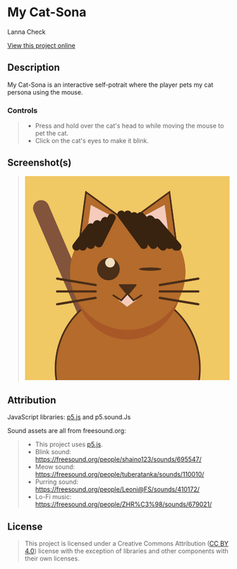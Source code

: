 # My Cat-Sona

Lanna Check

[View this project online](https://lannacheck-ops.github.io/cart253/art-jam/template-p5-project/)

## Description

My Cat-Sona is an interactive self-potrait where the player pets my cat persona using the mouse. 

### Controls
> - Press and hold over the cat's head to while moving the mouse to pet the cat.
> - Click on the cat's eyes to make it blink.

## Screenshot(s)
> ![Image of My Cat-Sona self portrait](artJam.png)

## Attribution
JavaScript libraries:
[p5.js](https://p5js.org/) and p5.sound.Js

Sound assets are all from freesound.org:

> - This project uses [p5.js](https://p5js.org).
> - Blink sound: https://freesound.org/people/shaino123/sounds/695547/
> - Meow sound: https://freesound.org/people/tuberatanka/sounds/110010/
> - Purring sound: https://freesound.org/people/Leoni@FS/sounds/410172/
> - Lo-Fi music: https://freesound.org/people/ZHR%C3%98/sounds/679021/

## License
> This project is licensed under a Creative Commons Attribution ([CC BY 4.0](https://creativecommons.org/licenses/by/4.0/deed.en)) license with the exception of libraries and other components with their own licenses.